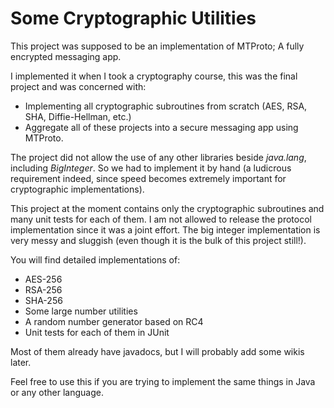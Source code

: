 # Some Cryptographic Utilities

This project was supposed to be an implementation of MTProto; A fully encrypted messaging app.

I implemented it when I took a cryptography course, this was the final project and was concerned with:
- Implementing all cryptographic subroutines from scratch (AES, RSA, SHA, Diffie-Hellman, etc.)
- Aggregate all of these projects into a secure messaging app using MTProto.

The project did not allow the use of any other libraries beside *java.lang*, including *BigInteger*. So we had to implement it by hand (a ludicrous requirement indeed, since speed becomes extremely important for cryptographic implementations).

This project at the moment contains only the cryptographic subroutines and many unit tests for each of them. I am not allowed to release the protocol implementation since it was a joint effort. The big integer implementation is very messy and sluggish (even though it is the bulk of this project still!).

You will find detailed implementations of:
- AES-256
- RSA-256
- SHA-256
- Some large number utilities
- A random number generator based on RC4
- Unit tests for each of them in JUnit

Most of them already have javadocs, but I will probably add some wikis later.

Feel free to use this if you are trying to implement the same things in Java or any other language.

